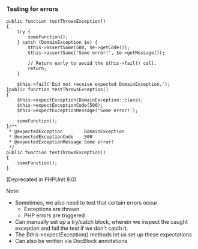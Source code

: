 ### Testing for errors

<pre class="fragment fragment-replacement" data-fragment-index="0"><code class="hljs lang-php fragment fade-out" data-fragment-index="1">public function testThrowsException()
{
    try {
        someFunction();
    } catch (DomainException $e) {
        $this->assertSame(500, $e->getCode());
        $this->assertSame('Some error!', $e->getMessage());

        // Return early to avoid the $this->fail() call.
        return;
    }

    $this->fail('Did not receive expected DomainException.');
}</code><span class="fragment fade-out" data-fragment-index="2"><code class="hljs lang-php fragment fade-in" data-fragment-index="1">public function testThrowsException()
{
    $this->expectException(DomainException::class);
    $this->expectExceptionCode(500);
    $this->expectExceptionMessage('Some error!');

    someFunction();
}</code></span><code class="hljs lang-php fragment fade-in" data-fragment-index="2">/**
 * @expectedException        DomainException
 * @expectedExceptionCode    500
 * @expectedExceptionMessage Some error!
 */
public function testThrowsException()
{
    someFunction();
}</code></pre>

(Deprecated in PHPUnit 8.0)<!-- .element: class="fragment" data-fragment-index="2" -->

Note:

* Sometimes, we also need to test that certain errors occur
    - Exceptions are thrown
    - PHP errors are triggered
* Can manually set up a try/catch block, wherein we inspect the caught exception and fail the test if we don't catch it.
* The $this->expectException() methods let us set up these expectations
* Can also be written via DocBlock annotations
